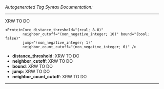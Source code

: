 _Autogenerated Tag Syntax Documentation:_

---
XRW TO DO

```
<ProteinCore distance_threshold="(real; 8.0)"
        neighbor_cutoff="(non_negative_integer; 10)" bound="(bool; false)"
        jump="(non_negative_integer; 1)"
        neighbor_count_cutoff="(non_negative_integer; 6)" />
```

-   **distance_threshold**: XRW TO DO
-   **neighbor_cutoff**: XRW TO DO
-   **bound**: XRW TO DO
-   **jump**: XRW TO DO
-   **neighbor_count_cutoff**: XRW TO DO

---
